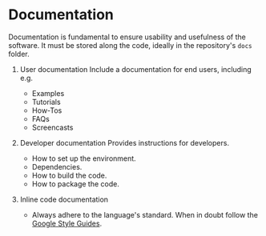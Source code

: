 # Documentation

Documentation is fundamental to ensure usability and usefulness of the software.
It must be stored along the code, ideally in the repository's `docs` folder.

1. User documentation
   Include a documentation for end users, including e.g.
   * Examples
   * Tutorials
   * How-Tos
   * FAQs
   * Screencasts

1. Developer documentation
   Provides instructions for developers.

   * How to set up the environment.
   * Dependencies.
   * How to build the code.
   * How to package the code.


1. Inline code documentation
   * Always adhere to the language's standard. When in doubt follow the [Google Style Guides](https://google.github.io/styleguide/).




